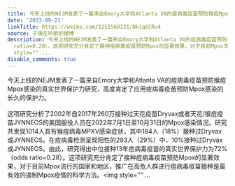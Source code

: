 ```yaml
---
title: 今天上线的NEJM发表了一篇来自Emory大学和Atlanta VA的痘病毒疫苗预防猴痘Mpox感染的真实世界保护力研究，高度肯定了应用痘病毒疫苗预防Mpox感染的长久的保护力...
date: '2023-09-21'
linkTitle: https://weibo.com/1251560221/Nkiq6CRu4
source: 子陵在听歌的微博
description: 今天上线的NEJM发表了一篇来自Emory大学和Atlanta VA的痘病毒疫苗预防猴痘Mpox感染的真实世界保护力研究，高度肯定了应用痘病毒疫苗预防Mpox感染的长久的保护力。<br><br>这项研究分析了2002年自2017年260万接种过天花疫苗Dryvax或者天花/猴痘疫苗JYNNEOS的美国服役人员在2022年7月1日至10月31日的Mpox感染情况。研究共发现1014人具有猴痘病毒MPXV感染症状，其中184人（18%）接种过Dryvax或JYNNEOS。在痘病毒检测呈现阳性的293人（29%）中，10%接种过Dryvax或JYNNEOS。由此，研究得出中位接种13年痘病毒疫苗的真实世界保护力为72%（odds
  ratio=0.28）。这项研究充分肯定了接种痘病毒疫苗预防Mpox的显著效果，对于目前Mpox流行的国家和地区，推广在高危人群进行痘病毒疫苗接种是最有效的遏制Mpox疫情的科学方法。<img
  style="" ...
disable_comments: true
---
```

今天上线的NEJM发表了一篇来自Emory大学和Atlanta VA的痘病毒疫苗预防猴痘Mpox感染的真实世界保护力研究，高度肯定了应用痘病毒疫苗预防Mpox感染的长久的保护力。<br><br>这项研究分析了2002年自2017年260万接种过天花疫苗Dryvax或者天花/猴痘疫苗JYNNEOS的美国服役人员在2022年7月1日至10月31日的Mpox感染情况。研究共发现1014人具有猴痘病毒MPXV感染症状，其中184人（18%）接种过Dryvax或JYNNEOS。在痘病毒检测呈现阳性的293人（29%）中，10%接种过Dryvax或JYNNEOS。由此，研究得出中位接种13年痘病毒疫苗的真实世界保护力为72%（odds ratio=0.28）。这项研究充分肯定了接种痘病毒疫苗预防Mpox的显著效果，对于目前Mpox流行的国家和地区，推广在高危人群进行痘病毒疫苗接种是最有效的遏制Mpox疫情的科学方法。<img style="" ...